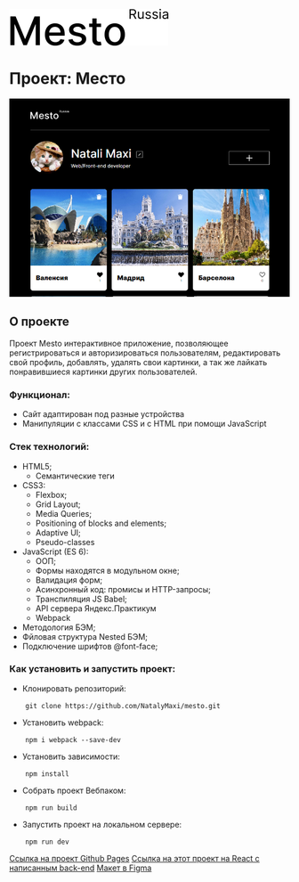 [![LOGO](src/images/logo-black.svg)](https://natalymaxi.github.io/mesto/)
# Проект: Место
![](src/images/preview.png)
## O проекте
Проект Mesto интерактивное приложение, позволяющее регистрироваться и авторизироваться пользователям,  редактировать свой профиль,  добавлять, удалять свои картинки, а так же лайкать понравившиеся картинки других пользователей.

### Функционал:
- Сайт адаптирован под разные устройства
- Манипуляции с классами CSS и с HTML при помощи JavaScript
### Стек технологий:
- HTML5;
  - Семантические теги
- CSS3:
  - Flexbox;
  - Grid Layout;
  - Media Queries;
  - Positioning of blocks and elements;
  - Adaptive UI;
  - Pseudo-classes
- JavaScript (ES 6):
  - ООП;
  - Формы находятся в модульном окне;
  - Валидация форм;
  - Асинхронный код: промисы и HTTP-запросы;
  - Транспиляция JS Babel;
  - API сервера Яндекс.Практикум
  - Webpack
- Методология БЭМ;
- Фйловая структура Nested БЭМ;
- Подключение шрифтов @font-face;

### Как установить и запустить проект:

* Клонировать репозиторий:

```console
    git clone https://github.com/NatalyMaxi/mesto.git
```

* Установить webpack:

```console
    npm i webpack --save-dev
```

* Установить зависимости:

```console
    npm install
```

* Собрать проект Вебпаком:

```console
    npm run build
```

* Запустить проект на локальном сервере:

```console
    npm run dev
```

[Ссылка на проект Github Pages](https://natalymaxi.github.io/mesto/)
[Ссылка на этот проект на React с написанным back-end](https://github.com/NatalyMaxi/react-mesto-api-full)
[Макет в Figma](https://www.figma.com/file/2cn9N9jSkmxD84oJik7xL7/JavaScript.-Sprint-4?node-id=0%3A1)



